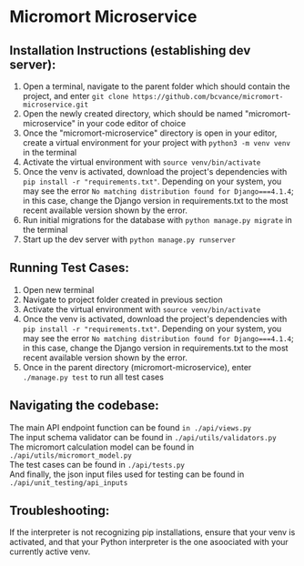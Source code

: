 <h1>Micromort Microservice</h1>


Installation Instructions (establishing dev server):
---------

1. Open a terminal, navigate to the parent folder which should contain the project, and enter ```git clone https://github.com/bcvance/micromort-microservice.git```
2. Open the newly created directory, which should be named "micromort-microservice" in your code editor of choice
3. Once the "micromort-microservice" directory is open in your editor, create a virtual environment for your project with ```python3 -m venv venv``` in the terminal
4. Activate the virtual environment with ```source venv/bin/activate```
5. Once the venv is activated, download the project's dependencies with ```pip install -r "requirements.txt"```. Depending on your system, you may see the error ```No matching distribution found for Django===4.1.4```; in this case, change the Django version in requirements.txt to the most recent available version shown by the error.
6. Run initial migrations for the database with ```python manage.py migrate``` in the terminal
7. Start up the dev server with ```python manage.py runserver```


Running Test Cases:
---------

1. Open new terminal
2. Navigate to project folder created in previous section
3. Activate the virtual environment with ```source venv/bin/activate```
4. Once the venv is activated, download the project's dependencies with ```pip install -r "requirements.txt"```. Depending on your system, you may see the error ```No matching distribution found for Django===4.1.4```; in this case, change the Django version in requirements.txt to the most recent available version shown by the error.
5. Once in the parent directory (micromort-microservice), enter ```./manage.py test``` to run all test cases



Navigating the codebase:
---------
The main API endpoint function can be found ```in ./api/views.py```    
The input schema validator can be found in ```./api/utils/validators.py```  
The micromort calculation model can be found in ```./api/utils/micromort_model.py```  
The test cases can be found in ```./api/tests.py```  
And finally, the json input files used for testing can be found in ```./api/unit_testing/api_inputs```  

Troubleshooting:
---------
If the interpreter is not recognizing pip installations, ensure that your venv is activated, and that your Python interpreter is the one asoociated with your currently active venv.



